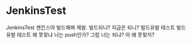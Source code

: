 # JenkinsTest
JenkinsTest
젠킨스야 빌드해봐 제발.
빌드되니?
지금은 되니?
빌드유발 테스트
빌드유발 테스트
왜 못찾냐 너는
push인가?
그럼 너는 되냐?
아 왜 못찾지?
